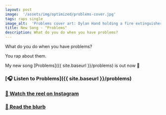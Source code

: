 ```yaml
---
layout: post
image:  '/assets/img/optimized/problems-cover.jpg'
tags: raps single
image_alt:  'Problems cover art: Dylan Hand holding a fire extinguisher in front of a white background'
title: New Song - "Problems"
description: What do you do when you have problems?
---
```


What do you do when you have problems?

You rap about them.

My new song [Problems]({{ site.baseurl }}/problems) is out now 🧯

### [🎧 Listen to Problems]({{ site.baseurl }}/problems)

### [🎥  Watch the reel on Instagram](https://www.instagram.com/reel/CxfqPS-K4XY/)

### [📄  Read the blurb](https://dylanhand.substack.com/p/welcome-to-hand-picked-new-song)

